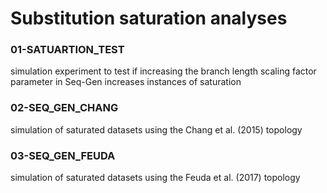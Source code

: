 # Substitution saturation analyses

### 01-SATUARTION_TEST
simulation experiment to test if increasing the branch length scaling factor parameter in Seq-Gen increases instances of saturation

### 02-SEQ_GEN_CHANG
simulation of saturated datasets using the Chang et al. (2015) topology

### 03-SEQ_GEN_FEUDA
simulation of saturated datasets using the Feuda et al. (2017) topology
